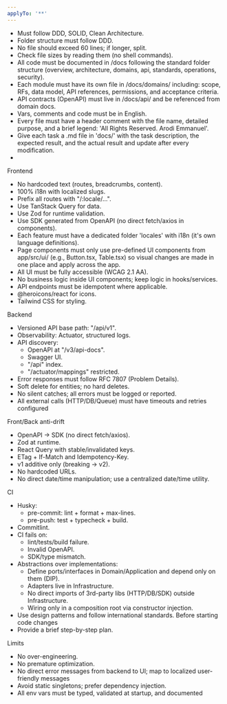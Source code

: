 ```yaml
---
applyTo: '**'
---
```


- Must follow DDD, SOLID, Clean Architecture.
- Folder structure must follow DDD.
- No file should exceed 60 lines; if longer, split.
- Check file sizes by reading them (no shell commands).
- All code must be documented in /docs following the standard folder structure (overview, architecture, domains, api, standards, operations, security).
- Each module must have its own file in /docs/domains/ including: scope, RFs, data model, API references, permissions, and acceptance criteria.
- API contracts (OpenAPI) must live in /docs/api/ and be referenced from domain docs.
- Vars, comments and code must be in English.
- Every file must have a header comment with the file name, detailed purpose, and a brief legend: 'All Rights Reserved. Arodi Emmanuel'.
- Give each task a .md file in 'docs/' with the task description, the expected result, and the actual result and update after every modification.
- 


Frontend

- No hardcoded text (routes, breadcrumbs, content).
- 100% i18n with localized slugs.
- Prefix all routes with "/:locale/...".
- Use TanStack Query for data.
- Use Zod for runtime validation.
- Use SDK generated from OpenAPI (no direct fetch/axios in components).
- Each feature must have a dedicated folder 'locales' with i18n (it's own language definitions).
- Page components must only use pre-defined UI components from app/src/ui/ (e.g., Button.tsx, Table.tsx) so visual changes are made in one place and apply across the app.
- All UI must be fully accessible (WCAG 2.1 AA).
- No business logic inside UI components; keep logic in hooks/services.
- API endpoints must be idempotent where applicable.
- @heroicons/react for icons.
- Tailwind CSS for styling.

Backend

- Versioned API base path: "/api/v1".
- Observability: Actuator, structured logs.
- API discovery:
  - OpenAPI at "/v3/api-docs".
  - Swagger UI.
  - "/api" index.
  - "/actuator/mappings" restricted.
- Error responses must follow RFC 7807 (Problem Details).
- Soft delete for entities; no hard deletes.
- No silent catches; all errors must be logged or reported.
- All external calls (HTTP/DB/Queue) must have timeouts and retries configured

Front/Back anti-drift

- OpenAPI → SDK (no direct fetch/axios).
- Zod at runtime.
- React Query with stable/invalidated keys.
- ETag + If-Match and Idempotency-Key.
- v1 additive only (breaking → v2).
- No hardcoded URLs.
- No direct date/time manipulation; use a centralized date/time utility.

CI

- Husky:
  - pre-commit: lint + format + max-lines.
  - pre-push: test + typecheck + build.
- Commitlint.
- CI fails on:
  - lint/tests/build failure.
  - Invalid OpenAPI.
  - SDK/type mismatch.
- Abstractions over implementations:
  - Define ports/interfaces in Domain/Application and depend only on them (DIP).
  - Adapters live in Infrastructure.
  - No direct imports of 3rd-party libs (HTTP/DB/SDK) outside Infrastructure.
  - Wiring only in a composition root via constructor injection.
- Use design patterns and follow international standards.
  Before starting code changes
- Provide a brief step-by-step plan.

Limits

- No over-engineering.
- No premature optimization.
- No direct error messages from backend to UI; map to localized user-friendly messages
- Avoid static singletons; prefer dependency injection.
- All env vars must be typed, validated at startup, and documented
